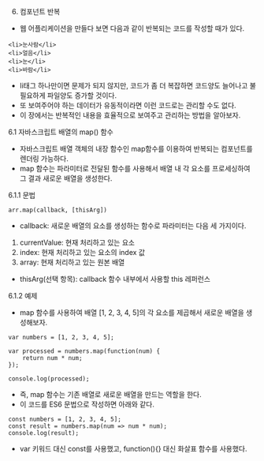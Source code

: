 6. 컴포넌트 반복

- 웹 어플리케이션을 만들다 보면 다음과 같이 반복되는 코드를 작성할 때가 있다.
```
<li>눈사람</li>
<li>얼음</li>
<li>눈</li>
<li>바람</li>
```
- li태그 하나만이면 문제가 되지 않지만, 코드가 좀 더 복잡하면 코드양도 늘어나고 불필요하게 파일양도 증가할 것이다.
- 또 보여주어야 하는 데이터가 유동적이라면 이런 코드로는 관리할 수도 없다.
- 이 장에서는 반복적인 내용을 효율적으로 보여주고 관리하는 방법을 알아보자.

6.1 자바스크립트 배열의 map() 함수

- 자바스크립트 배열 객체의 내장 함수인 map함수를 이용하여 반복되는 컴포넌트를 렌더링 가능하다.
- map 함수는 파라미터로 전달된 함수를 사용해서 배열 내 각 요소를 프로세싱하여 그 결과 새로운 배열을 생성한다.

6.1.1 문법

```
arr.map(callback, [thisArg])
```

- callback: 새로운 배열의 요소를 생성하는 함수로 파라미터는 다음 세 가지이다.
1) currentValue: 현재 처리하고 있는 요소
2) index: 현재 처리하고 있는 요소의 index 값
3) array: 현재 처리하고 있는 원본 배열
- thisArg(선택 항목): callback 함수 내부에서 사용할 this 레퍼런스

6.1.2 예제

- map 함수를 사용하여 배열 [1, 2, 3, 4, 5]의 각 요소를 제곱해서 새로운 배열을 생성해보자.
```
var numbers = [1, 2, 3, 4, 5];

var processed = numbers.map(function(num) {
	return num * num;
});

console.log(processed);
```
- 즉, map 함수는 기존 배열로 새로운 배열을 만드는 역할을 한다.
- 이 코드를 ES6 문법으로 작성하면 아래와 같다.
```
const numbers = [1, 2, 3, 4, 5];
const result = numbers.map(num => num * num);
console.log(result);
```
- var 키워드 대신 const를 사용했고, function(){} 대신 화살표 함수를 사용했다.


